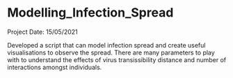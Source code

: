 # Modelling_Infection_Spread

Project Date: 15/05/2021

Developed a script that can model infection spread and create useful visualisations to observe the spread. There are many parameters to play with to understand the effects of virus transissibility distance and number of interactions amongst individuals. 
